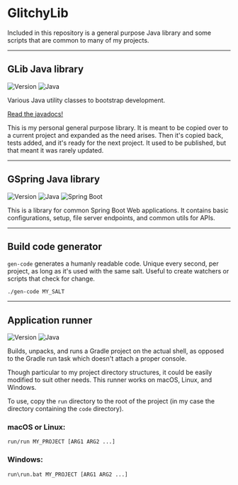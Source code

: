 # GlitchyLib

Included in this repository is a general purpose Java library and some scripts that are common to many of my projects.

---
## GLib Java library

![Version](https://img.shields.io/badge/Version-1.2.3-blue) ![Java](https://img.shields.io/badge/Java-17-orange)

Various Java utility classes to bootstrap development.

[Read the javadocs!](https://glitchybyte.github.io/glitchy-lib/)

This is my personal general purpose library. It is meant to be copied over to a current project and expanded as the need arises. Then it's copied back, tests added, and it's ready for the next project. It used to be published, but that meant it was rarely updated.

---
## GSpring Java library

![Version](https://img.shields.io/badge/Version-1.0.1-blue) ![Java](https://img.shields.io/badge/Java-17-orange) ![Spring Boot](https://img.shields.io/badge/SpringBoot-2.7.0-orange)

This is a library for common Spring Boot Web applications. It contains basic configurations, setup, file server endpoints, and common utils for APIs.

---
## Build code generator

`gen-code` generates a humanly readable code. Unique every second, per project, as long as it's used with the same salt. Useful to create watchers or scripts that check for change.

    ./gen-code MY_SALT

---
## Application runner

![Version](https://img.shields.io/badge/Version-1.0.0-blue) ![Java](https://img.shields.io/badge/Java-17-orange)

Builds, unpacks, and runs a Gradle project on the actual shell, as opposed to the Gradle run task which doesn't attach a proper console.

Though particular to my project directory structures, it could be easily modified to suit other needs. This runner works on macOS, Linux, and Windows.

To use, copy the `run` directory to the root of the project (in my case the directory containing the `code` directory).

### macOS or Linux:

    run/run MY_PROJECT [ARG1 ARG2 ...]

### Windows:

    run\run.bat MY_PROJECT [ARG1 ARG2 ...]
